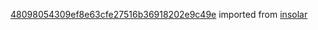 [48098054309ef8e63cfe27516b36918202e9c49e](https://github.com/insolar/insolar/commit/48098054309ef8e63cfe27516b36918202e9c49e) imported from [insolar](https://github.com/insolar/insolar)
